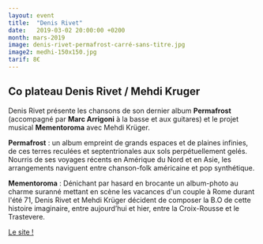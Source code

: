 ```yaml
---
layout: event
title:  "Denis Rivet"
date:   2019-03-02 20:00:00 +0200
month: mars-2019
image: denis-rivet-permafrost-carré-sans-titre.jpg
image2: medhi-150x150.jpg
tarif: 8€
---
```


## Co plateau Denis Rivet / Mehdi Kruger  

Denis Rivet présente les chansons de son dernier album **Permafrost** (accompagné par **Marc Arrigoni** à la basse et aux guitares) et le projet musical **Mementoroma** avec Mehdi Krüger.

**Permafrost** : un album empreint de grands espaces et de plaines infinies, de ces terres reculées et septentrionales aux sols perpétuellement gelés. Nourris de ses voyages récents en Amérique du Nord et en Asie, les arrangements naviguent entre chanson-folk américaine et pop synthétique.

**Mementoroma** : Dénichant par hasard en brocante un album-photo au charme suranné mettant en scène les vacances d'un couple à Rome durant l'été 71, Denis Rivet et Mehdi Krüger décident de composer la B.O de cette histoire imaginaire, entre aujourd’hui et hier, entre la Croix-Rousse et le Trastevere.

[Le site !](https://denisrivet.com/)
